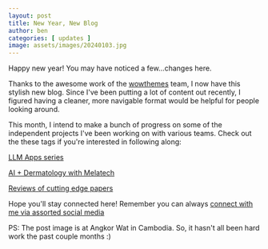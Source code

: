 ```yaml
---
layout: post
title: New Year, New Blog
author: ben
categories: [ updates ]
image: assets/images/20240103.jpg
---
```


Happy new year! You may have noticed a few...changes here.

Thanks to the awesome work of the [wowthemes](https://wowthemes.net/) team, I now have this stylish new blog.  Since I've been putting a lot of content out recently, I figured having a cleaner, more navigable format would be helpful for people looking around.

This month, I intend to make a bunch of progress on some of the independent projects I've been working on with various teams.  Check out the these tags if you're interested in following along:

[LLM Apps series]({{site.url}}/categories.html#llm-app-series)

[AI + Dermatology with Melatech]({{site.url}}/categories.html#dermatology)

[Reviews of cutting edge papers]({{site.url}}/categories.html#papers)

Hope you'll stay connected here! Remember you can always [connect with me via assorted social media]({{site.url}}/authors-list.html)

PS: The post image is at Angkor Wat in Cambodia.  So, it hasn't all been hard work the past couple months :)